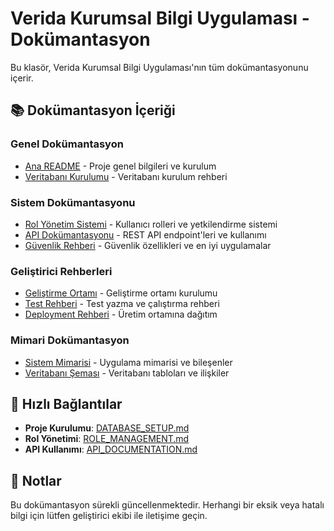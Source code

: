 # Verida Kurumsal Bilgi Uygulaması - Dokümantasyon

Bu klasör, Verida Kurumsal Bilgi Uygulaması'nın tüm dokümantasyonunu içerir.

## 📚 Dokümantasyon İçeriği

### Genel Dokümantasyon
- [Ana README](./PROJECT_README.md) - Proje genel bilgileri ve kurulum
- [Veritabanı Kurulumu](./DATABASE_SETUP.md) - Veritabanı kurulum rehberi

### Sistem Dokümantasyonu
- [Rol Yönetim Sistemi](./ROLE_MANAGEMENT.md) - Kullanıcı rolleri ve yetkilendirme sistemi
- [API Dokümantasyonu](./API_DOCUMENTATION.md) - REST API endpoint'leri ve kullanımı
- [Güvenlik Rehberi](./SECURITY_GUIDE.md) - Güvenlik özellikleri ve en iyi uygulamalar

### Geliştirici Rehberleri
- [Geliştirme Ortamı](./DEVELOPMENT_SETUP.md) - Geliştirme ortamı kurulumu
- [Test Rehberi](./TESTING_GUIDE.md) - Test yazma ve çalıştırma rehberi
- [Deployment Rehberi](./DEPLOYMENT_GUIDE.md) - Üretim ortamına dağıtım

### Mimari Dokümantasyon
- [Sistem Mimarisi](./ARCHITECTURE.md) - Uygulama mimarisi ve bileşenler
- [Veritabanı Şeması](./DATABASE_SCHEMA.md) - Veritabanı tabloları ve ilişkiler

## 🔗 Hızlı Bağlantılar

- **Proje Kurulumu**: [DATABASE_SETUP.md](./DATABASE_SETUP.md)
- **Rol Yönetimi**: [ROLE_MANAGEMENT.md](./ROLE_MANAGEMENT.md)
- **API Kullanımı**: [API_DOCUMENTATION.md](./API_DOCUMENTATION.md)

## 📝 Notlar

Bu dokümantasyon sürekli güncellenmektedir. Herhangi bir eksik veya hatalı bilgi için lütfen geliştirici ekibi ile iletişime geçin.